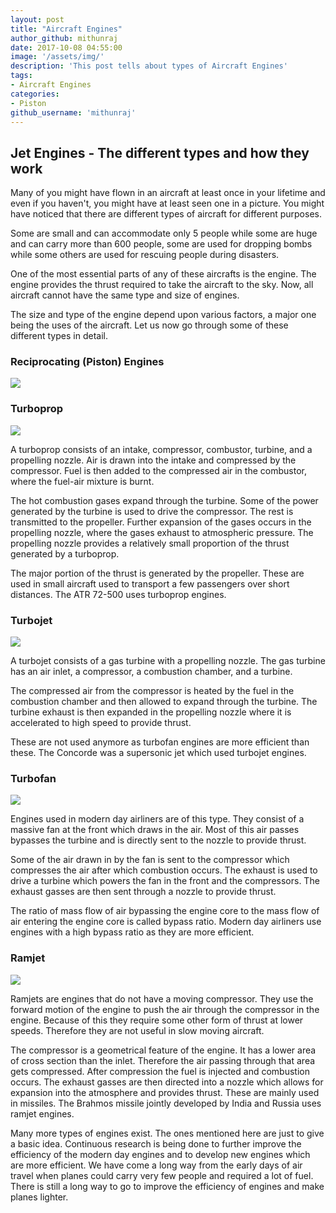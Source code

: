 ```yaml
---
layout: post
title: "Aircraft Engines"
author_github: mithunraj
date: 2017-10-08 04:55:00
image: '/assets/img/'
description: 'This post tells about types of Aircraft Engines'
tags:
- Aircraft Engines
categories:
- Piston
github_username: 'mithunraj'
---
```


## Jet Engines - The different types and how they work

Many of you might have flown in an aircraft at least once in your lifetime and even if you haven't, you might have at least seen one in a picture. You might have noticed that there are different types of aircraft for different purposes.

Some are small and can accommodate only 5 people while some are huge and can carry more than 600 people, some are used for dropping bombs while some others are used for rescuing people during disasters. 

One of the most essential parts of any of these aircrafts is the engine. The engine provides the thrust required to take the aircraft to the sky. Now, all aircraft cannot have the same type and size of engines. 

The size and type of the engine depend upon various factors, a major one being the uses of the aircraft. Let us now go through some of these different types in detail.

### Reciprocating (Piston) Engines

![](media/fdb87eb17e0459bbbc5c3ddb556be78c.jpg)

### Turboprop

![](media/66b0d8bfd83bb5a5f467d3d75640cfb0.jpg)

A turboprop consists of an intake, compressor, combustor, turbine, and a propelling nozzle. Air is drawn into the intake and compressed by the compressor. Fuel is then added to the compressed air in the combustor, where the fuel-air mixture is burnt. 

The hot combustion gases expand through the turbine. Some of the power generated by the turbine is used to drive the compressor. The rest is transmitted to the propeller. Further expansion of the gases occurs in the propelling nozzle, where the gases exhaust to atmospheric pressure. The propelling nozzle provides a relatively small proportion of the thrust generated by a turboprop. 

The major portion of the thrust is generated by the propeller. These are used in small aircraft used to transport a few passengers over short distances. The ATR 72-500 uses turboprop engines.

### Turbojet

![](media/4da832da8a806da8d174ce324c678361.jpg)

A turbojet consists of a gas turbine with a propelling nozzle. The gas turbine has an air inlet, a compressor, a combustion chamber, and a turbine. 

The compressed air from the compressor is heated by the fuel in the combustion chamber and then allowed to expand through the turbine. The turbine exhaust is then expanded in the propelling nozzle where it is accelerated to high speed to provide thrust. 

These are not used anymore as turbofan engines are more efficient than these. The Concorde was a supersonic jet which used turbojet engines.

### Turbofan

![](media/9caf86e44479ed6ec7cd7f9362aa84d8.jpg)

Engines used in modern day airliners are of this type. They consist of a massive fan at the front which draws in the air. Most of this air passes bypasses the turbine and is directly sent to the nozzle to provide thrust. 

Some of the air drawn in by the fan is sent to the compressor which compresses the air after which combustion occurs. The exhaust is used to drive a turbine which powers the fan in the front and the compressors. The exhaust gasses are then sent through a nozzle to provide thrust. 

The ratio of mass flow of air bypassing the engine core to the mass flow of air entering the engine core is called bypass ratio. Modern day airliners use engines with a high bypass ratio as they are more efficient.

### Ramjet

![](media/413a1befcfd1c12a655285d28dbbce75.jpg)

Ramjets are engines that do not have a moving compressor. They use the forward motion of the engine to push the air through the compressor in the engine. Because of this they require some other form of thrust at lower speeds. Therefore they are not useful in slow moving aircraft. 

The compressor is a geometrical feature of the engine. It has a lower area of cross section than the inlet. Therefore the air passing through that area gets compressed. After compression the fuel is injected and combustion occurs. The exhaust gasses are then directed into a nozzle which allows for expansion into the atmosphere and provides thrust. These are mainly used in missiles. The Brahmos missile jointly developed by India and Russia uses ramjet engines.

Many more types of engines exist. The ones mentioned here are just to give a basic idea. Continuous research is being done to further improve the efficiency of the modern day engines and to develop new engines which are more efficient. We have come a long way from the early days of air travel when planes could carry very few people and required a lot of fuel. There is still a long way to go to improve the efficiency of engines and make planes lighter.